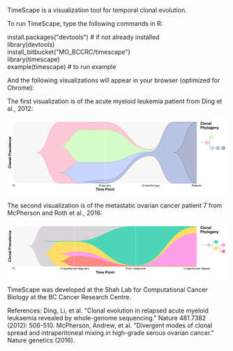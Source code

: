 
TimeScape is a visualization tool for temporal clonal evolution.

To run TimeScape, type the following commands in R:

install.packages("devtools") # if not already installed  
library(devtools)  
install_bitbucket("MO_BCCRC/timescape")  
library(timescape)  
example(timescape) # to run example

And the following visualizations will appear in your browser (optimized for Chrome):

The first visualization is of the acute myeloid leukemia patient from Ding et al., 2012:

![](aml_timescape.png)

The second visualization is of the metastatic ovarian cancer patient 7 from McPherson and Roth et al., 2016:

![](px7_timescape.png)

TimeScape was developed at the Shah Lab for Computational Cancer Biology at the BC Cancer Research Centre.

References:
Ding, Li, et al. "Clonal evolution in relapsed acute myeloid leukaemia revealed by whole-genome sequencing." Nature 481.7382 (2012): 506-510.
McPherson, Andrew, et al. "Divergent modes of clonal spread and intraperitoneal mixing in high-grade serous ovarian cancer." Nature genetics (2016).
